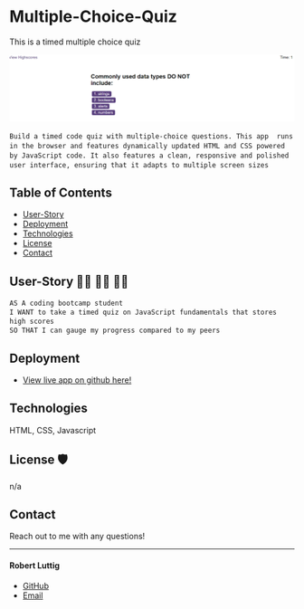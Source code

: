 # Multiple-Choice-Quiz
This is a timed multiple choice quiz

![](/assets/screenshot/Capture.PNG)

```Build a timed code quiz with multiple-choice questions. This app  runs in the browser and features dynamically updated HTML and CSS powered by JavaScript code. It also features a clean, responsive and polished user interface, ensuring that it adapts to multiple screen sizes```


## Table of Contents

* [User-Story](#User-Story)
* [Deployment](#Deployment)
* [Technologies](#Technologies)
* [License](#License)
* [Contact](#Contact)


## User-Story 👩‍🏫 🧑‍🎓 👨‍🏫
```
AS A coding bootcamp student
I WANT to take a timed quiz on JavaScript fundamentals that stores high scores
SO THAT I can gauge my progress compared to my peers
```

## Deployment

* [View live app on github here!](https://robertluttig.github.io/Multiple-Choice-Quiz/)




## Technologies

HTML, CSS, Javascript


## License 🛡

n/a


## Contact

Reach out to me with any questions!

------------------------------------------
#### Robert Luttig
* [GitHub](https://github.com/robertluttig)
* [Email](mailto:robert.luttig@gmail.com)
